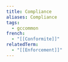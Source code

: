 ```yaml
---
title: Compliance
aliases: Compliance
tags:
  - gccommon
french:
  - "[[Conformite]]"
relatedTerm:
  - "[[Enforcement]]"
---
```

